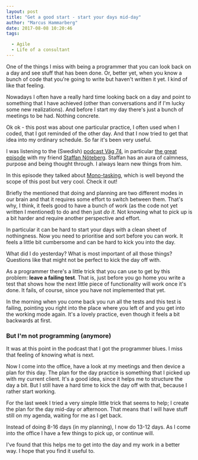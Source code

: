 ```yaml
---
layout: post
title: "Get a good start - start your days mid-day"
author: "Marcus Hammarberg"
date: 2017-08-08 10:20:46
tags:

  - Agile
  - Life of a consultant
---
```


One of the things I miss with being a programmer that you can look back on a day and see stuff that has been done. Or, better yet, when you know a bunch of code that you're going to write but haven't written it yet. I kind of like that feeling.

Nowadays I often have a really hard time looking back on a day and point to something that I have achieved (other than conversations and if I'm lucky some new realizations). And before I start my day there's just a bunch of meetings to be had. Nothing concrete.

Ok ok - this post was about one particular practice, I often used when I coded, that I got reminded of the other day. And that I now tried to get that idea into my ordinary schedule. So far it's been very useful.

<!-- excerpt-end -->

I was listening to the (Swedish) [podcast Väg 74](http://www.agical.se/pod/), in particular [the great episode](http://www.agical.se/pod/avsnitt43.mp3) with my friend [Staffan Nöteberg](http://staffannoteberg.com/). Staffan has an aura of calmness, purpose and being thought through. I always learn new things from him.

In this episode they talked about [Mono-tasking](https://monotasking.blog/), which is well beyond the scope of this post but very cool. Check it out!

Briefly the mentioned that doing and planning are two different modes in our brain and that it requires some effort to switch between them. That's why, I think, it feels good to have a bunch of work (as the code not yet written I mentioned) to do and then just *do it*. Not knowing what to pick up is a bit harder and require another perspective and effort.

In particular it can be hard to start your days with a clean sheet of nothingness. Now you need to prioritise and sort before you can work. It feels a little bit cumbersome and can be hard to kick you into the day.

What did I do yesterday? What is most important of all those things? Questions like that might not be perfect to kick the day off with.

As a programmer there's a little trick that you can use to get by this problem: **leave a failing test**. That is, just before you go home you write a test that shows how the next little piece of functionality will work once it's done. It fails, of course, since you have not implemented that yet.

In the morning when you come back you run all the tests and this test is failing, pointing you right into the place where you left of and you get into the working mode again. It's a lovely practice, even though it feels a bit backwards at first.

### But I'm not programming (anymore)

It was at this point in the podcast that I got the programmer blues. I miss that feeling of knowing what is next.

Now I come into the office, have a look at my meetings and then device a plan for this day. The plan for the day practice is something that I picked up with my current client. It's a good idea, since it helps me to structure the day a bit. But I still have a hard time to kick the day off with that, because I rather start working.

For the last week I tried a very simple little trick that seems to help; I create the plan for the day mid-day or afternoon. That means that I will have stuff still on my agenda, waiting for me as I get back.

Instead of doing 8-16 days (in my planning), I now do 13-12 days. As I come into the office I have a few things to pick up, or continue will.

I've found that this helps me to get into the day and my work in a better way. I hope that you find it useful to.

